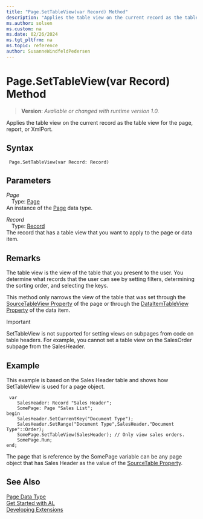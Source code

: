 ```yaml
---
title: "Page.SetTableView(var Record) Method"
description: "Applies the table view on the current record as the table view for the page, report, or XmlPort."
ms.author: solsen
ms.custom: na
ms.date: 02/26/2024
ms.tgt_pltfrm: na
ms.topic: reference
author: SusanneWindfeldPedersen
---
```

[//]: # (START>DO_NOT_EDIT)
[//]: # (IMPORTANT:Do not edit any of the content between here and the END>DO_NOT_EDIT.)
[//]: # (Any modifications should be made in the .xml files in the ModernDev repo.)
# Page.SetTableView(var Record) Method
> **Version**: _Available or changed with runtime version 1.0._

Applies the table view on the current record as the table view for the page, report, or XmlPort.


## Syntax
```AL
 Page.SetTableView(var Record: Record)
```
## Parameters
*Page*  
&emsp;Type: [Page](page-data-type.md)  
An instance of the [Page](page-data-type.md) data type.  

*Record*  
&emsp;Type: [Record](../record/record-data-type.md)  
The record that has a table view that you want to apply to the page or data item.  



[//]: # (IMPORTANT: END>DO_NOT_EDIT)

## Remarks

The table view is the view of the table that you present to the user. You determine what records that the user can see by setting filters, determining the sorting order, and selecting the keys.  
  
This method only narrows the view of the table that was set through the [SourceTableView Property](../../properties/devenv-sourcetableview-property.md) of the page or through the [DataItemTableView Property](../../properties/devenv-dataitemtableview-property.md) of the data item.  
  
> [!IMPORTANT]  
> SetTableView is not supported for setting views on subpages from code on table headers. For example, you cannot set a table view on the SalesOrder subpage from the SalesHeader.  
  
## Example

This example is based on the Sales Header table and shows how SetTableView is used for a page object.

```al
 var
    SalesHeader: Record "Sales Header";
    SomePage: Page "Sales List";
begin
    SalesHeader.SetCurrentKey("Document Type");  
    SalesHeader.SetRange("Document Type",SalesHeader."Document Type"::Order);  
    SomePage.SetTableView(SalesHeader); // Only view sales orders.  
    SomePage.Run;
end;
```  
  
The page that is reference by the SomePage variable can be any page object that has Sales Header as the value of the [SourceTable Property](../../properties/devenv-sourcetable-property.md).  

## See Also
[Page Data Type](page-data-type.md)  
[Get Started with AL](../../devenv-get-started.md)  
[Developing Extensions](../../devenv-dev-overview.md)